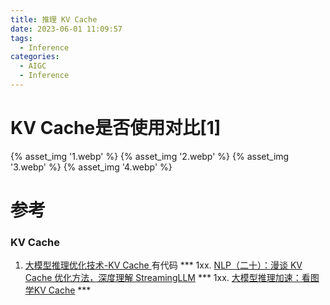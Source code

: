 ```yaml
---
title: 推理 KV Cache
date: 2023-06-01 11:09:57
tags:
  - Inference
categories: 
  - AIGC
  - Inference 
---
```


<p></p>
<!-- more -->

# KV Cache是否使用对比[1]
{% asset_img  '1.webp' %}
{% asset_img  '2.webp' %}
{% asset_img  '3.webp' %}
{% asset_img  '4.webp' %}


# 参考
### KV Cache
1. [大模型推理优化技术-KV Cache ](https://juejin.cn/post/7362789570217885759) 有代码 ***
1xx. [NLP（二十）：漫谈 KV Cache 优化方法，深度理解 StreamingLLM](https://zhuanlan.zhihu.com/p/659770503) ***
1xx. [大模型推理加速：看图学KV Cache](https://zhuanlan.zhihu.com/p/662498827) ***
